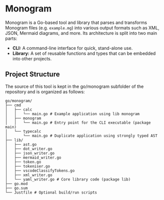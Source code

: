 # Monogram

Monogram is a Go-based tool and library that parses and transforms Monogram
files (e.g. `example.mg`) into various output formats such as XML, JSON, Mermaid
diagrams, and more. Its architecture is split into two main parts:

- **CLI:** A command-line interface for quick, stand-alone use.
- **Library:** A set of reusable functions and types that can be embedded into
  other projects.

## Project Structure

The source of this tool is kept in the go/monogram subfolder of the repository
and is organized as follows:

```
go/monogram/ 
├── cmd
│   ├── calc
│   │   └── main.go # Example application using lib monogram
│   ├── monogram
│   │   └── main.go # Entry point for the CLI executable (package main)
│   └── typecalc
│       └── main.go # Duplicate application using strongly typed AST
├── lib/ 
│   ├── ast.go 
│   ├── dot_writer.go 
│   ├── json_writer.go 
│   ├── mermaid_writer.go 
│   ├── token.go 
│   ├── tokeniser.go 
│   ├── vscodeClassifyTokens.go
│   ├── xml_writer.go 
│   └── yaml_writer.go # Core library code (package lib) 
├── go.mod
├── go.sum 
└── Justfile # Optional build/run scripts
```

